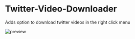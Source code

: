 # Twitter-Video-Downloader
Adds option to download twitter videos in the right click menu

![preview](https://github.com/DaRealSh0T/Twitter-Video-Downloader/assets/19959465/9b41ca80-d90a-42ae-93b8-cee4ee91142e)
